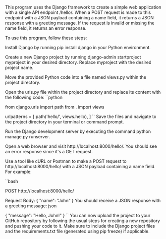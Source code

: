 This program uses the Django framework to create a simple web application with a single API endpoint /hello/. When a POST request is made to this endpoint with a JSON payload containing a name field, it returns a JSON response with a greeting message. If the request is invalid or missing the name field, it returns an error response.

To use this program, follow these steps:

Install Django by running pip install django in your Python environment.

Create a new Django project by running django-admin startproject myproject in your desired directory. Replace myproject with the desired project name.

Move the provided Python code into a file named views.py within the project directory.

Open the urls.py file within the project directory and replace its content with the following code:
``python

from django.urls import path
from . import views

urlpatterns = [
    path('hello/', views.hello),
]
``
Save the files and navigate to the project directory in your terminal or command prompt.

Run the Django development server by executing the command python manage.py runserver.

Open a web browser and visit http://localhost:8000/hello/. You should see an error response since it's a GET request.

Use a tool like cURL or Postman to make a POST request to http://localhost:8000/hello/ with a JSON payload containing a name field. For example:

``bash

POST http://localhost:8000/hello/

Request Body:
{
  "name": "John"
}
You should receive a JSON response with a greeting message:
json

{
  "message": "Hello, John!"
}
``
You can now upload the project to your GitHub repository by following the usual steps for creating a new repository and pushing your code to it. Make sure to include the Django project files and the requirements.txt file (generated using pip freeze) if applicable.
